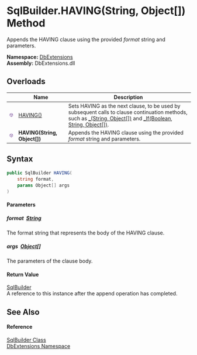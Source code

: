 SqlBuilder.HAVING(String, Object[]) Method
==========================================
Appends the HAVING clause using the provided *format* string and parameters.
  
**Namespace:** [DbExtensions][1]  
**Assembly:** DbExtensions.dll

Overloads
---------

|                  | Name                         | Description                                                                                                                                                              |
| ---------------- | ---------------------------- | ------------------------------------------------------------------------------------------------------------------------------------------------------------------------ |
| ![Public method] | [HAVING()][2]                | Sets HAVING as the next clause, to be used by subsequent calls to clause continuation methods, such as [_(String, Object[])][3] and [_If(Boolean, String, Object[])][4]. |
| ![Public method] | **HAVING(String, Object[])** | Appends the HAVING clause using the provided *format* string and parameters.                                                                                             |


Syntax
------

```csharp
public SqlBuilder HAVING(
	string format,
	params Object[] args
)
```

#### Parameters

##### *format*  [String][5]
The format string that represents the body of the HAVING clause.

##### *args*  [Object][6][]
The parameters of the clause body.

#### Return Value
[SqlBuilder][7]  
A reference to this instance after the append operation has completed.

See Also
--------

#### Reference
[SqlBuilder Class][7]  
[DbExtensions Namespace][1]  

[1]: ../README.md
[2]: HAVING.md
[3]: _.md
[4]: _If.md
[5]: https://learn.microsoft.com/dotnet/api/system.string
[6]: https://learn.microsoft.com/dotnet/api/system.object
[7]: README.md
[Public method]: ../../icons/pubmethod.svg "Public method"